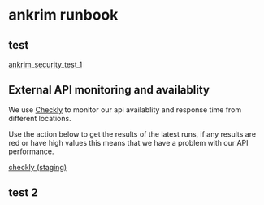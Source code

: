 # ankrim runbook

## test

[ankrim_security_test_1](https://console.demo.transposit.com/mc/t/spackle/actions/ankrim_security_test_1)

## External API monitoring and availablity

We use [Checkly](https://app.checklyhq.com/) to monitor our api availablity and response time from different locations.

Use the action below to get the results of the latest runs, if any results are red or have high values this means that we have a problem with our API performance.

[checkly (staging)](https://console.demo.transposit.com/mc/t/spackle/actions/checkly_staging)

## test 2